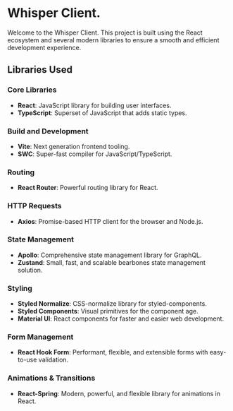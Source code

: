 # Whisper Client.

Welcome to the Whisper Client. This project is built using the React ecosystem and several modern libraries to ensure a smooth and efficient development experience.

## Libraries Used

### Core Libraries

- **React**: JavaScript library for building user interfaces.
- **TypeScript**: Superset of JavaScript that adds static types.

### Build and Development

- **Vite**: Next generation frontend tooling.
- **SWC**: Super-fast compiler for JavaScript/TypeScript.

### Routing

- **React Router**: Powerful routing library for React.

### HTTP Requests

- **Axios**: Promise-based HTTP client for the browser and Node.js.

### State Management

- **Apollo**: Comprehensive state management library for GraphQL.
- **Zustand**: Small, fast, and scalable bearbones state management solution.

### Styling

- **Styled Normalize**: CSS-normalize library for styled-components.
- **Styled Components**: Visual primitives for the component age.
- **Material UI**: React components for faster and easier web development.

### Form Management

- **React Hook Form**: Performant, flexible, and extensible forms with easy-to-use validation.

### Animations & Transitions

- **React-Spring**: Modern, powerful, and flexible library for animations in React.


